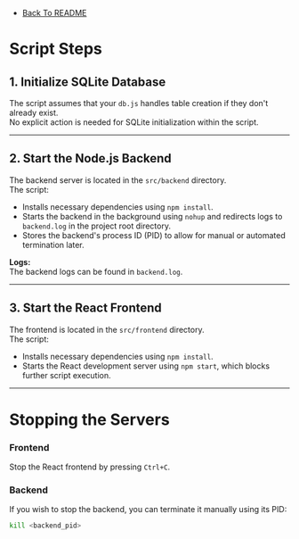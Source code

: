 - [Back To README](../README.md)

# Script Steps

## 1. Initialize SQLite Database
The script assumes that your `db.js` handles table creation if they don't already exist.  
No explicit action is needed for SQLite initialization within the script.

---

## 2. Start the Node.js Backend
The backend server is located in the `src/backend` directory.  
The script:
- Installs necessary dependencies using `npm install`.
- Starts the backend in the background using `nohup` and redirects logs to `backend.log` in the project root directory.
- Stores the backend's process ID (PID) to allow for manual or automated termination later.

**Logs:**  
The backend logs can be found in `backend.log`.

---

## 3. Start the React Frontend
The frontend is located in the `src/frontend` directory.  
The script:
- Installs necessary dependencies using `npm install`.
- Starts the React development server using `npm start`, which blocks further script execution.

---

# Stopping the Servers

### Frontend
Stop the React frontend by pressing `Ctrl+C`.

### Backend
If you wish to stop the backend, you can terminate it manually using its PID:
```bash
kill <backend_pid>
